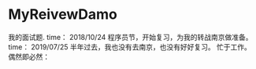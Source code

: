 # MyReivewDamo
我的面试题.
time： 2018/10/24  程序员节，开始复习，为我的转战南京做准备。
time： 2019/07/25 半年过去，我也没有去南京，也没有好好复习。 忙于工作。
偶然即必然：
